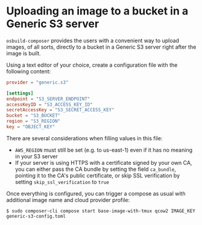 # Uploading an image to a bucket in a Generic S3 server

`osbuild-composer` provides the users with a convenient way to upload images, of all sorts, directly to a bucket in a Generic S3 server right after the image is built.

Using a text editor of your choice, create a configuration file with the following content:

```toml
provider = "generic.s3"

[settings]
endpoint = "S3_SERVER_ENDPOINT"
accessKeyID = "S3_ACCESS_KEY_ID"
secretAccessKey = "S3_SECRET_ACCESS_KEY"
bucket = "S3_BUCKET"
region = "S3_REGION"
key = "OBJECT_KEY"
```

There are several considerations when filling values in this file:
- `AWS_REGION` must still be set (e.g. to us-east-1) even if it has no meaning in your S3 server
- If your server is using HTTPS with a certificate signed by your own CA, you can either pass the CA bundle by setting the field `ca_bundle`, pointing it to the CA's public certificate, or skip SSL verification by setting `skip_ssl_verification` to `true`

Once everything is configured, you can trigger a compose as usual with additional image name and cloud provider profile:
```
$ sudo composer-cli compose start base-image-with-tmux qcow2 IMAGE_KEY generic-s3-config.toml
```
